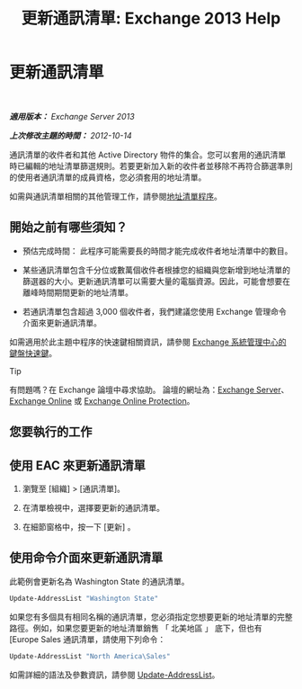﻿---
title: '更新通訊清單: Exchange 2013 Help'
TOCTitle: 更新通訊清單
ms:assetid: 163e7099-cf14-4bb0-a84c-1401e9db670e
ms:mtpsurl: https://technet.microsoft.com/zh-tw/library/Aa996375(v=EXCHG.150)
ms:contentKeyID: 50472622
ms.date: 05/21/2018
mtps_version: v=EXCHG.150
f1_keywords:
- Microsoft.Exchange.Management.SnapIn.Esm.OrganizationConfiguration.Mailbox.UpdateAddressListWizardForm.ScheduleWizardPage
ms.translationtype: MT
---

# 更新通訊清單

 

_**適用版本：** Exchange Server 2013_

_**上次修改主題的時間：** 2012-10-14_

通訊清單的收件者和其他 Active Directory 物件的集合。您可以套用的通訊清單時已編輯的地址清單篩選規則。若要更新加入新的收件者並移除不再符合篩選準則的使用者通訊清單的成員資格，您必須套用的地址清單。

如需與通訊清單相關的其他管理工作，請參閱[地址清單程序](address-list-procedures-exchange-2013-help.md)。

## 開始之前有哪些須知？

  - 預估完成時間： 此程序可能需要長的時間才能完成收件者地址清單中的數目。

  - 某些通訊清單包含千分位或數萬個收件者根據您的組織與您新增到地址清單的篩選器的大小。更新通訊清單可以需要大量的電腦資源。因此，可能會想要在離峰時間期間更新的地址清單。

  - 若通訊清單包含超過 3,000 個收件者，我們建議您使用 Exchange 管理命令介面來更新通訊清單。

如需適用於此主題中程序的快速鍵相關資訊，請參閱 [Exchange 系統管理中心的鍵盤快速鍵](keyboard-shortcuts-in-the-exchange-admin-center-exchange-online-protection-help.md)。


> [!TIP]  
> 有問題嗎？在 Exchange 論壇中尋求協助。 論壇的網址為：<a href="https://go.microsoft.com/fwlink/p/?linkid=60612">Exchange Server</a>、 <a href="https://go.microsoft.com/fwlink/p/?linkid=267542">Exchange Online</a> 或 <a href="https://go.microsoft.com/fwlink/p/?linkid=285351">Exchange Online Protection</a>。




## 您要執行的工作

## 使用 EAC 來更新通訊清單

1.  瀏覽至 \[組織\] \> \[通訊清單\]。

2.  在清單檢視中，選擇要更新的通訊清單。

3.  在細節窗格中，按一下 \[更新\] 。

## 使用命令介面來更新通訊清單

此範例會更新名為 Washington State 的通訊清單。

```powershell
Update-AddressList "Washington State"
```

如果您有多個具有相同名稱的通訊清單，您必須指定您想要更新的地址清單的完整路徑。例如，如果您要更新的地址清單銷售 「 北美地區 」 底下，但也有 \[Europe Sales 通訊清單，請使用下列命令：

```powershell
Update-AddressList "North America\Sales"
```

如需詳細的語法及參數資訊，請參閱 [Update-AddressList](https://technet.microsoft.com/zh-tw/library/aa997982\(v=exchg.150\))。

